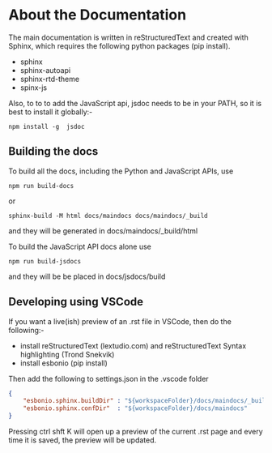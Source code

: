 # About the Documentation

The main documentation is  written in reStructuredText and created with Sphinx, which requires the following python packages (pip install).

* sphinx
* sphinx-autoapi
* sphinx-rtd-theme
* spinx-js


Also, to to to add the JavaScript api, jsdoc needs to be in your PATH, so it is best to install it globally:-
```
npm install -g  jsdoc
```

## Building the docs

To build all the docs, including the Python and JavaScript APIs, use
```
npm run build-docs
``` 
or 
```
sphinx-build -M html docs/maindocs docs/maindocs/_build

```
and they will be generated in docs/maindocs/_build/html

To build the JavaScript API docs alone use
```
npm run build-jsdocs
```
and they will be be placed in docs/jsdocs/build 


## Developing using VSCode
If you want a live(ish) preview of an .rst file in VSCode, then do the following:-
* install reStructuredText (lextudio.com) and reStructuredText Syntax highlighting (Trond Snekvik)
* install esbonio (pip install)

Then add the following to settings.json in the .vscode folder
```json
{
    "esbonio.sphinx.buildDir" : "${workspaceFolder}/docs/maindocs/_build/html",
    "esbonio.sphinx.confDir"  : "${workspaceFolder}/docs/maindocs"
}
```

Pressing ctrl shft K will open up a preview of the current .rst page and  every time it is saved, the preview will be updated.



